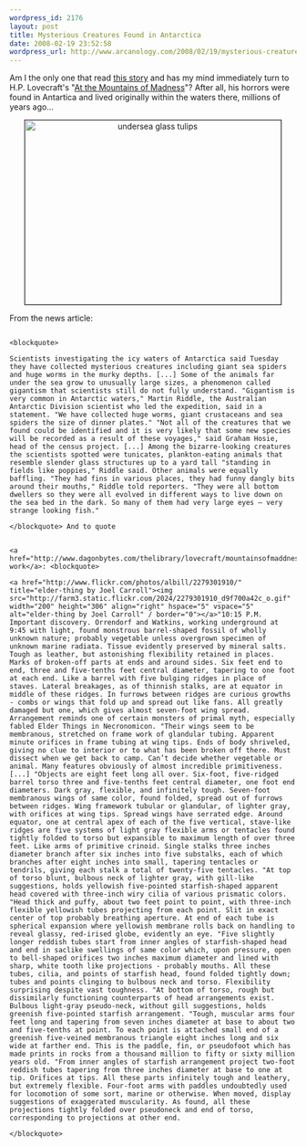 ```yaml
--- 
wordpress_id: 2176
layout: post
title: Mysterious Creatures Found in Antarctica
date: 2008-02-19 23:52:58
wordpress_url: http://www.arcanology.com/2008/02/19/mysterious-creatures-found-in-antarctica/
---
```

Am I the only one that read <a href="http://ap.google.com/article/ALeqM5hIiwv2nRo-eUt2NgxGLnrD-Fnr0gD8UTL23O0">this story</a> and has my mind immediately turn to H.P. Lovecraft's "<a href="http://en.wikipedia.org/wiki/At_the_Mountains_of_Madness">At the Mountains of Madness</a>"? After all, his horrors were found in Antartica and lived originally within the waters there, millions of years ago... <p align="center">
                                                                                                                                                                                                                                                                                                                                                                                                                                                                                                                                                                                                                                                                                                                                                                                                                                                                                                    <a href="http://www.flickr.com/photos/albill/2278519809/" title="undersea glass tulips"><img src="http://farm3.static.flickr.com/2209/2278519809_d61557d6e7_o.jpg" width="450" height="323" alt="undersea glass tulips" border="1" /></a>
                                                                                                                                                                                                                                                                                                                                                                                                                                                                                                                                                                                                                                                                                                                                                                                                                                                                                                  </p> From the news article: 
                                                                                                                                                                                                                                                                                                                                                                                                                                                                                                                                                                                                                                                                                                                                                                                                                                                                                                  
                                                                                                                                                                                                                                                                                                                                                                                                                                                                                                                                                                                                                                                                                                                                                                                                                                                                                                  <blockquote>
                                                                                                                                                                                                                                                                                                                                                                                                                                                                                                                                                                                                                                                                                                                                                                                                                                                                                                    Scientists investigating the icy waters of Antarctica said Tuesday they have collected mysterious creatures including giant sea spiders and huge worms in the murky depths. [...] Some of the animals far under the sea grow to unusually large sizes, a phenomenon called gigantism that scientists still do not fully understand. "Gigantism is very common in Antarctic waters," Martin Riddle, the Australian Antarctic Division scientist who led the expedition, said in a statement. "We have collected huge worms, giant crustaceans and sea spiders the size of dinner plates." "Not all of the creatures that we found could be identified and it is very likely that some new species will be recorded as a result of these voyages," said Graham Hosie, head of the census project. [...] Among the bizarre-looking creatures the scientists spotted were tunicates, plankton-eating animals that resemble slender glass structures up to a yard tall "standing in fields like poppies," Riddle said. Other animals were equally baffling. "They had fins in various places, they had funny dangly bits around their mouths," Riddle told reporters. "They were all bottom dwellers so they were all evolved in different ways to live down on the sea bed in the dark. So many of them had very large eyes — very strange looking fish."
                                                                                                                                                                                                                                                                                                                                                                                                                                                                                                                                                                                                                                                                                                                                                                                                                                                                                                  </blockquote> And to quote 
                                                                                                                                                                                                                                                                                                                                                                                                                                                                                                                                                                                                                                                                                                                                                                                                                                                                                                  
                                                                                                                                                                                                                                                                                                                                                                                                                                                                                                                                                                                                                                                                                                                                                                                                                                                                                                  <a href="http://www.dagonbytes.com/thelibrary/lovecraft/mountainsofmaddness.htm">Lovecraft's work</a>: <blockquote>
                                                                                                                                                                                                                                                                                                                                                                                                                                                                                                                                                                                                                                                                                                                                                                                                                                                                                                    <a href="http://www.flickr.com/photos/albill/2279301910/" title="elder-thing by Joel Carroll"><img src="http://farm3.static.flickr.com/2024/2279301910_d9f700a42c_o.gif" width="200" height="306" align="right" hspace="5" vspace="5" alt="elder-thing by Joel Carroll" / border="0"></a>"10:15 P.M. Important discovery. Orrendorf and Watkins, working underground at 9:45 with light, found monstrous barrel-shaped fossil of wholly unknown nature; probably vegetable unless overgrown specimen of unknown marine radiata. Tissue evidently preserved by mineral salts. Tough as leather, but astonishing flexibility retained in places. Marks of broken-off parts at ends and around sides. Six feet end to end, three and five-tenths feet central diameter, tapering to one foot at each end. Like a barrel with five bulging ridges in place of staves. Lateral breakages, as of thinnish stalks, are at equator in middle of these ridges. In furrows between ridges are curious growths - combs or wings that fold up and spread out like fans. All greatly damaged but one, which gives almost seven-foot wing spread. Arrangement reminds one of certain monsters of primal myth, especially fabled Elder Things in Necronomicon. "Their wings seem to be membranous, stretched on frame work of glandular tubing. Apparent minute orifices in frame tubing at wing tips. Ends of body shriveled, giving no clue to interior or to what has been broken off there. Must dissect when we get back to camp. Can’t decide whether vegetable or animal. Many features obviously of almost incredible primitiveness. [...] "Objects are eight feet long all over. Six-foot, five-ridged barrel torso three and five-tenths feet central diameter, one foot end diameters. Dark gray, flexible, and infinitely tough. Seven-foot membranous wings of same color, found folded, spread out of furrows between ridges. Wing framework tubular or glandular, of lighter gray, with orifices at wing tips. Spread wings have serrated edge. Around equator, one at central apex of each of the five vertical, stave-like ridges are five systems of light gray flexible arms or tentacles found tightly folded to torso but expansible to maximum length of over three feet. Like arms of primitive crinoid. Single stalks three inches diameter branch after six inches into five substalks, each of which branches after eight inches into small, tapering tentacles or tendrils, giving each stalk a total of twenty-five tentacles. "At top of torso blunt, bulbous neck of lighter gray, with gill-like suggestions, holds yellowish five-pointed starfish-shaped apparent head covered with three-inch wiry cilia of various prismatic colors. "Head thick and puffy, about two feet point to point, with three-inch flexible yellowish tubes projecting from each point. Slit in exact center of top probably breathing aperture. At end of each tube is spherical expansion where yellowish membrane rolls back on handling to reveal glassy, red-irised globe, evidently an eye. "Five slightly longer reddish tubes start from inner angles of starfish-shaped head and end in saclike swellings of same color which, upon pressure, open to bell-shaped orifices two inches maximum diameter and lined with sharp, white tooth like projections - probably mouths. All these tubes, cilia, and points of starfish head, found folded tightly down; tubes and points clinging to bulbous neck and torso. Flexibility surprising despite vast toughness. "At bottom of torso, rough but dissimilarly functioning counterparts of head arrangements exist. Bulbous light-gray pseudo-neck, without gill suggestions, holds greenish five-pointed starfish arrangement. "Tough, muscular arms four feet long and tapering from seven inches diameter at base to about two and five-tenths at point. To each point is attached small end of a greenish five-veined membranous triangle eight inches long and six wide at farther end. This is the paddle, fin, or pseudofoot which has made prints in rocks from a thousand million to fifty or sixty million years old. "From inner angles of starfish arrangement project two-foot reddish tubes tapering from three inches diameter at base to one at tip. Orifices at tips. All these parts infinitely tough and leathery, but extremely flexible. Four-foot arms with paddles undoubtedly used for locomotion of some sort, marine or otherwise. When moved, display suggestions of exaggerated muscularity. As found, all these projections tightly folded over pseudoneck and end of torso, corresponding to projections at other end.
                                                                                                                                                                                                                                                                                                                                                                                                                                                                                                                                                                                                                                                                                                                                                                                                                                                                                                  </blockquote>